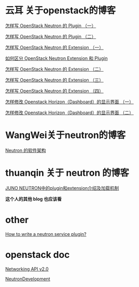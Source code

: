 # 云耳 关于openstack的博客

 [怎样写 OpenStack Neutron 的 Plugin （一）](http://www.cnblogs.com/zhutianshi/p/3896147.html) 

[怎样写 OpenStack Neutron 的 Plugin （二）](http://www.cnblogs.com/zhutianshi/p/3898491.html)

[怎样写 OpenStack Neutron 的 Extension （一）](http://www.cnblogs.com/zhutianshi/p/3898516.html)

[如何区分 OpenStack Neutron Extension 和 Plugin](http://www.cnblogs.com/zhutianshi/p/3902315.html)

[怎样写 OpenStack Neutron 的 Extension （二）](http://www.cnblogs.com/zhutianshi/p/3906228.html)

[怎样写 OpenStack Neutron 的 Extension （三）](http://www.cnblogs.com/zhutianshi/p/3911582.html)

[怎样写 OpenStack Neutron 的 Extension （四）](http://www.cnblogs.com/zhutianshi/p/3926240.html)

[怎样修改 Openstack Horizon（Dashboard）的显示界面 （一）](http://www.cnblogs.com/zhutianshi/p/3938618.html)

[怎样修改 Openstack Horizon（Dashboard）的显示界面 （二）]()

# WangWei关于neutron的博客

[Neutron 的软件架构](https://www.ustack.com/blog/neutron/)

# thuanqin 关于 neutron 的博客

[JUNO NEUTRON中的plugin和extension介绍及加载机制](http://bingotree.cn/?p=660&utm_source=tuicool&utm_medium=referral)

**这个人的其他 blog 也应该看**

# other

[How to write a neutron service plugin?](http://virtualworkz.blogspot.com/2016/01/how-to-write-neutron-service-plugin.html)

# openstack doc

[Networking API v2.0](https://developer.openstack.org/api-ref/networking/v2/index.html)

[NeutronDevelopment](https://wiki.openstack.org/wiki/NeutronDevelopment)